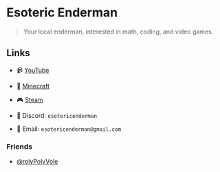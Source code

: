 # Esoteric Enderman

> Your local enderman, interested in math, coding, and video games.

## Links

- 📹 [YouTube](https://www.youtube.com/@esotericenderman)
- 🧱 [Minecraft](https://namemc.com/profile/EsotericEnderman.1)
- 🎮 [Steam](https://steamcommunity.com/id/esotericenderman/)

- 💬 Discord: `esotericenderman`
- 📧 Email: `esotericenderman@gmail.com`

### Friends

- [@rolyPolyVole](https://github.com/rolyPolyVole)
